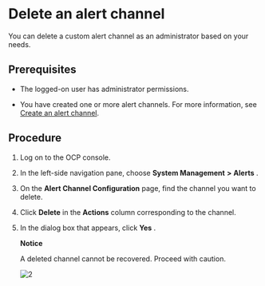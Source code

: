 Delete an alert channel
============================================

You can delete a custom alert channel as an administrator based on your needs.

Prerequisites
----------------------------------

* The logged-on user has administrator permissions.

* You have created one or more alert channels. For more information, see [Create an alert channel](15.create-alarm-channel.md).

Procedure
------------------------------

1. Log on to the OCP console.

2. In the left-side navigation pane, choose **System Management** **\>** **Alerts** .

3. On the **Alert Channel Configuration** page, find the channel you want to delete.

4. Click **Delete** in the **Actions** column corresponding to the channel.

5. In the dialog box that appears, click **Yes** .

   **Notice**

   A deleted channel cannot be recovered. Proceed with caution.

   ![2](https://obbusiness-private.oss-cn-shanghai.aliyuncs.com/doc/img/ocp/401/%E5%88%A0%E9%99%A4%E9%80%9A%E9%81%93%E7%A1%AE%E8%AE%A4.png)
